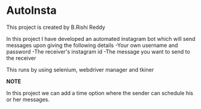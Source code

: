 # AutoInsta

This project is created by B.Rishi Reddy

In this project I have developed an automated instagram bot which will send messages upon giving the following details
    -Your own username and password
    -The receiver's instagram id
    -The message you want to send to the receiver
 
 This runs by using selenium, webdriver manager and tkiner
 
 
 ****NOTE****
 
In this project we can add a time option where the sender can schedule his or her messages.
